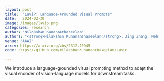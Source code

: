 ```yaml
---
layout: post
title:  "LaViP: Language-Grounded Visual Prompts"
date:   2024-02-20
image: /images/lavip.png
categories: research
author: "Nilakshan Kunananthaseelan"
authors: "<strong>Nilakshan Kunananthaseelan</strong>, Jing Zhang, Mehrtash Harandi"
venue: "AAAI"
arxiv: https://arxiv.org/abs/2312.10945
code: https://github.com/NilakshanKunananthaseelan/LaViP

---
```

We introduce a language-grounded visual prompting method to adapt the visual encoder of vision-language models for downstream tasks.